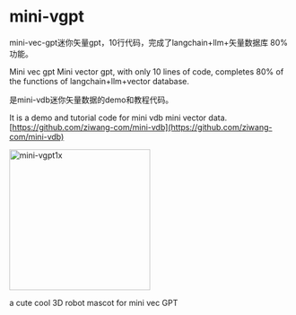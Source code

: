 # mini-vgpt
mini-vec-gpt迷你矢量gpt，10行代码，完成了langchain+llm+矢量数据库 80%功能。

Mini vec gpt Mini vector gpt, with only 10 lines of code, completes 80% of the functions of langchain+llm+vector database.

是mini-vdb迷你矢量数据的demo和教程代码。

It is a demo and tutorial code for mini vdb mini vector data.
[https://github.com/ziwang-com/mini-vdb](https://github.com/ziwang-com/mini-vdb)

<img width="251" alt="mini-vgpt1x" src="https://github.com/ziwang-com/mini-vgpt/assets/11691791/3b5780b8-fa9a-4c92-a373-0577c412dc2f">

a cute cool 3D robot mascot for mini vec GPT
